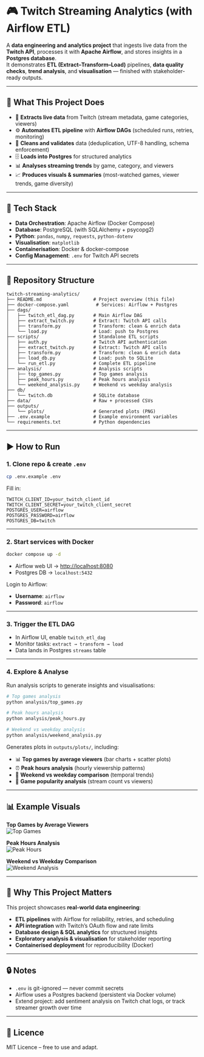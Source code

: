 # 🎮 Twitch Streaming Analytics (with Airflow ETL)

A **data engineering and analytics project** that ingests live data from the **Twitch API**, processes it with **Apache Airflow**, and stores insights in a **Postgres database**.  
It demonstrates **ETL (Extract–Transform–Load)** pipelines, **data quality checks**, **trend analysis**, and **visualisation** — finished with stakeholder-ready outputs.  

---

## 🚀 What This Project Does  

- 📡 **Extracts live data** from Twitch (stream metadata, game categories, viewers)  
- ⚙️ **Automates ETL pipeline** with **Airflow DAGs** (scheduled runs, retries, monitoring)  
- 🧹 **Cleans and validates** data (deduplication, UTF-8 handling, schema enforcement)  
- 🗄️ **Loads into Postgres** for structured analytics  
- 📊 **Analyses streaming trends** by game, category, and viewers  
- 📈 **Produces visuals & summaries** (most-watched games, viewer trends, game diversity)  

---

## 🧰 Tech Stack  

- **Data Orchestration**: Apache Airflow (Docker Compose)  
- **Database**: PostgreSQL (with SQLAlchemy + psycopg2)  
- **Python**: `pandas`, `numpy`, `requests`, `python-dotenv`  
- **Visualisation**: `matplotlib`  
- **Containerisation**: Docker & docker-compose  
- **Config Management**: `.env` for Twitch API secrets  

---

## 📁 Repository Structure  

```
twitch-streaming-analytics/
├── README.md                   # Project overview (this file)
├── docker-compose.yaml          # Services: Airflow + Postgres
├── dags/
│   ├── twitch_etl_dag.py       # Main Airflow DAG
│   ├── extract_twitch.py       # Extract: Twitch API calls
│   ├── transform.py            # Transform: clean & enrich data
│   └── load.py                 # Load: push to Postgres
├── scripts/                    # Standalone ETL scripts
│   ├── auth.py                 # Twitch API authentication
│   ├── extract_twitch.py       # Extract: Twitch API calls
│   ├── transform.py            # Transform: clean & enrich data
│   ├── load_db.py              # Load: push to SQLite
│   └── run_etl.py              # Complete ETL pipeline
├── analysis/                   # Analysis scripts
│   ├── top_games.py            # Top games analysis
│   ├── peak_hours.py           # Peak hours analysis
│   └── weekend_analysis.py     # Weekend vs weekday analysis
├── db/
│   └── twitch.db               # SQLite database
├── data/                       # Raw + processed CSVs
├── outputs/
│   └── plots/                  # Generated plots (PNG)
├── .env.example                # Example environment variables
└── requirements.txt            # Python dependencies
```

---

## ▶️ How to Run  

### 1. Clone repo & create `.env`  

```bash
cp .env.example .env
```

Fill in:  
```env
TWITCH_CLIENT_ID=your_twitch_client_id
TWITCH_CLIENT_SECRET=your_twitch_client_secret
POSTGRES_USER=airflow
POSTGRES_PASSWORD=airflow
POSTGRES_DB=twitch
```

---

### 2. Start services with Docker  

```bash
docker compose up -d
```

- Airflow web UI → [http://localhost:8080](http://localhost:8080)  
- Postgres DB → `localhost:5432`  

Login to Airflow:  
- **Username**: `airflow`  
- **Password**: `airflow`  

---

### 3. Trigger the ETL DAG  

- In Airflow UI, enable `twitch_etl_dag`  
- Monitor tasks: `extract → transform → load`  
- Data lands in Postgres `streams` table  

---

### 4. Explore & Analyse  

Run analysis scripts to generate insights and visualisations:  

```bash
# Top games analysis
python analysis/top_games.py

# Peak hours analysis  
python analysis/peak_hours.py

# Weekend vs weekday analysis
python analysis/weekend_analysis.py
```

Generates plots in `outputs/plots/`, including:  

- 📊 **Top games by average viewers** (bar charts + scatter plots)
- ⏰ **Peak hours analysis** (hourly viewership patterns)  
- 📅 **Weekend vs weekday comparison** (temporal trends)
- 🎯 **Game popularity analysis** (stream count vs viewers)  

---

## 📊 Example Visuals  

**Top Games by Average Viewers**  
![Top Games](outputs/plots/top_games.png)  

**Peak Hours Analysis**  
![Peak Hours](outputs/plots/peak_hours_analysis.png)  

**Weekend vs Weekday Comparison**  
![Weekend Analysis](outputs/plots/weekend_analysis.png)  

---

## 🎯 Why This Project Matters  

This project showcases **real-world data engineering**:  

- **ETL pipelines** with Airflow for reliability, retries, and scheduling  
- **API integration** with Twitch’s OAuth flow and rate limits  
- **Database design & SQL analytics** for structured insights  
- **Exploratory analysis & visualisation** for stakeholder reporting  
- **Containerised deployment** for reproducibility (Docker)  

---

## 🔒 Notes  

- `.env` is git-ignored — never commit secrets  
- Airflow uses a Postgres backend (persistent via Docker volume)  
- Extend project: add sentiment analysis on Twitch chat logs, or track streamer growth over time  

---

## 📄 Licence  

MIT Licence – free to use and adapt.  

